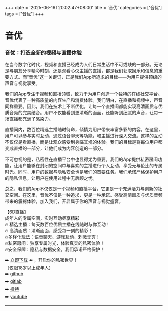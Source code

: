 +++
date = '2025-06-16T20:02:47+08:00'
title = '音优'
categories = ['音优']
tags = ['音优']
+++

# 音优

### 音优：打造全新的视频与直播体验

在当今数字化时代，视频和直播已经成为人们日常生活中不可或缺的一部分。无论是与朋友分享精彩时刻，还是观看心仪主播的直播，都是我们获取娱乐和信息的重要方式。而“音优”这一关键词，正是我们App所追求的目标——为用户提供顶级的声音与视觉享受。

我们的App专注于视频和直播领域，致力于为用户创造一个独特的在线社交平台。音优代表了一种高质量的内容生产和消费体验。我们明白，在直播和视频中，声音同样重要。因此，我们在技术上不断优化，让每一个直播间都能实现高清画质与优质音频的完美结合。用户不仅能看到更清晰的画面，还能听到细腻的声音，让每一场直播都充满了感染力。

直播间内，数百位精选主播随时待命，倾情为用户带来丰富多彩的内容。在这里，用户可以参与实时互动，通过语音聊天等功能，和主播进行深入交流。这样的互动不仅仅是看直播，而是让观众感受到身临其境的体验。我们的目标是将每位用户都变成直播的一部分，让他们成为内容创造的一部分。

不可忽视的是，私密性在直播平台中也显得尤为重要。我们的App提供私密房间功能，让用户能够在封闭的空间中与喜欢的主播进行个人互动，享受无与伦比的专属时光。同时，用户的数据与隐私安全也是我们的首要任务。我们承诺严格保护用户的隐私信息，让用户在使用过程中无后顾之忧。

总之，我们的App不仅仅是一个视频和直播平台，它更是一个充满活力与创新的社交空间。在这里，音优不仅是一种追求，更是一种承诺。感受高清画质与优质音频带来的震撼体验，加入我们，开启属于你的声音与视觉盛宴。

【6D直播】  
成年人的专属空间，实时互动尽享精彩  
🔥 精选主播：每天数百位优质主播在线随时与你互动！  
🔥 高清画质：清晰画面，感受每一刻的精彩！  
🔥多样化玩法：语音聊天、游戏互动，刺激无穷！  
🔥私密房间：独享专属时光，体验真实的私密体验！  
🔥安全保障：隐私与数据安全，我们承诺严格保护！  

➡️ [立即下载](https://down123.s3.ap-east-1.amazonaws.com/down/down.html?channelCode=blog) ⬅️ ，开启你的私密世界！  
（仅限18岁以上成年人）  
➡️ [github](https://aldult-live.github.io/)  
➡️ [gitlab](https://seo-09598d.gitlab.io/)  
➡️ [推特](https://x.com/wegame33)  
➡️ [youtube](https://www.youtube.com/@6Dlive)  

---
